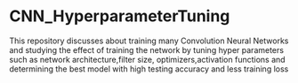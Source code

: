# CNN_HyperparameterTuning
This repository discusses about training many Convolution Neural Networks and studying the effect of training the network  by tuning hyper parameters such as network architecture,filter size, optimizers,activation functions and determining the best model with high testing accuracy and less training loss
